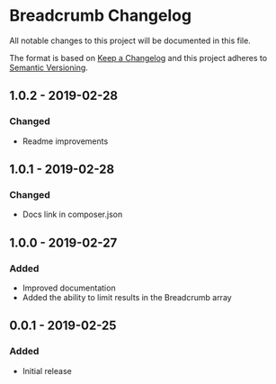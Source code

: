 # Breadcrumb Changelog

All notable changes to this project will be documented in this file.

The format is based on [Keep a Changelog](http://keepachangelog.com/) and this project adheres to [Semantic Versioning](http://semver.org/).

## 1.0.2 - 2019-02-28
### Changed
- Readme improvements

## 1.0.1 - 2019-02-28
### Changed
- Docs link in composer.json

## 1.0.0 - 2019-02-27
### Added
- Improved documentation
- Added the ability to limit results in the Breadcrumb array

## 0.0.1 - 2019-02-25
### Added
- Initial release
